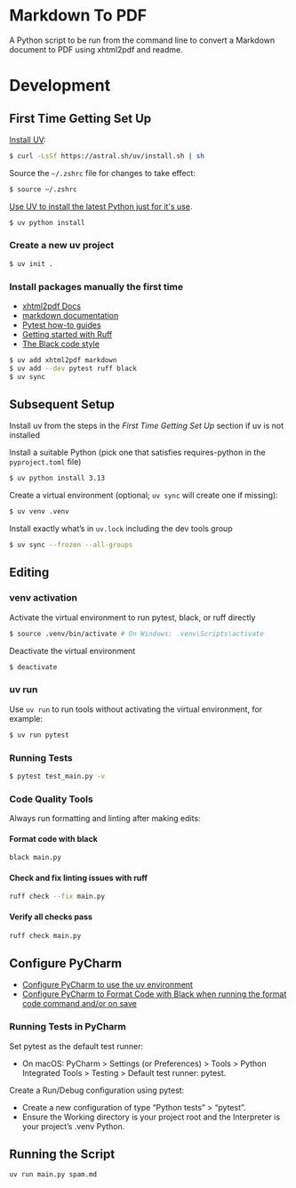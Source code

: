 # Markdown To PDF

A Python script to be run from the command line to convert a Markdown document to PDF using xhtml2pdf and readme.

# Development

## First Time Getting Set Up

[Install UV](https://docs.astral.sh/uv/getting-started/installation/):

```sh
$ curl -LsSf https://astral.sh/uv/install.sh | sh
```

Source the `~/.zshrc` file for changes to take effect:

```sh
$ source ~/.zshrc
```

[Use UV to install the latest Python just for it's use](https://docs.astral.sh/uv/guides/install-python/).

```sh
$ uv python install
```

### Create a new uv project

```sh
$ uv init .
```

### Install packages manually the first time

- [xhtml2pdf Docs](https://xhtml2pdf.readthedocs.io/en/latest/quickstart.html)
- [markdown documentation](https://python-markdown.github.io/reference/)
- [Pytest how-to guides](https://docs.pytest.org/en/stable/how-to/index.html)
- [Getting started with Ruff](https://docs.astral.sh/ruff/tutorial/#getting-started)
- [The Black code style](https://black.readthedocs.io/en/stable/the_black_code_style/index.html)

```sh
$ uv add xhtml2pdf markdown 
$ uv add --dev pytest ruff black
$ uv sync
```

## Subsequent Setup

Install uv from the steps in the *First Time Getting Set Up* section if uv is not installed

Install a suitable Python (pick one that satisfies requires-python in the `pyproject.toml` file)

```sh
$ uv python install 3.13
```

Create a virtual environment (optional; `uv sync` will create one if missing):

```sh
$ uv venv .venv
```

Install exactly what’s in `uv.lock` including the dev tools group

```sh
$ uv sync --frozen --all-groups
```

## Editing

### venv activation

Activate the virtual environment to run pytest, black, or ruff directly

```sh
$ source .venv/bin/activate # On Windows: .venv\Scripts\activate
```

Deactivate the virtual environment

```sh
$ deactivate
```

### uv run

Use `uv run` to run tools without activating the virtual environment, for example:

```sh
$ uv run pytest
```

### Running Tests

```sh
$ pytest test_main.py -v
```

### Code Quality Tools

Always run formatting and linting after making edits:

#### Format code with black

```sh
black main.py
```

#### Check and fix linting issues with ruff

```sh
ruff check --fix main.py
```

#### Verify all checks pass

```sh
ruff check main.py
```

## Configure PyCharm 

- [Configure PyCharm to use the uv environment](https://www.jetbrains.com/help/pycharm/uv.html)
- [Configure PyCharm to Format Code with Black when running the format code command and/or on save](https://www.jetbrains.com/help/pycharm/reformat-and-rearrange-code.html#configure-black)

### Running Tests in PyCharm

Set pytest as the default test runner:
    
- On macOS: PyCharm > Settings (or Preferences) > Tools > Python Integrated Tools > Testing > Default test runner: pytest.

Create a Run/Debug configuration using pytest:

- Create a new configuration of type “Python tests” > “pytest”.
- Ensure the Working directory is your project root and the Interpreter is your project’s .venv Python.

## Running the Script

```sh
uv run main.py spam.md
```